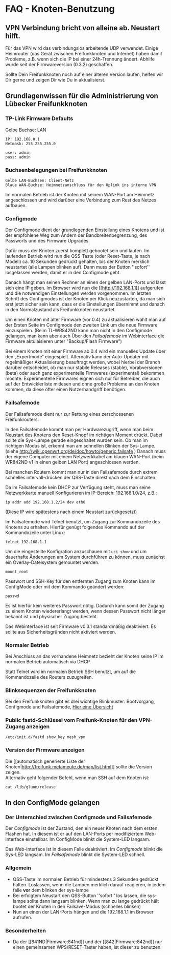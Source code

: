 # FAQ - Knoten-Benutzung


## VPN Verbindung bricht von alleine ab. Neustart hilft.

Für das VPN wird das verbindungslos arbeitende UDP verwendet.
Einige Heimrouter (das Gerät zwischen Freifunkknoten und Internet) haben damit Probleme, z.B. wenn sich die IP bei einer 24h-Trennung ändert.
Abhilfe wurde seit der Firmwareversion (0.3.2) geschaffen.

Sollte Dein Freifunkknoten noch auf einer älteren Version laufen, helfen wir Dir gerne und zeigen Dir wie Du in aktualisierst.

## Grundlagenwissen für die Administrierung von Lübecker Freifunkknoten
### TP-Link Firmware Defaults
Gelbe Buchse: LAN
```
IP: 192.168.0.1
Netmask: 255.255.255.0
```
```
user: admin
pass: admin
```

### Buchsenbelegungen bei Freifunkknoten
```
Gelbe LAN-Buchsen: Client-Netz
Blaue WAN-Buchse: Heimnetzanschluss für den Uplink ins interne VPN
```

Im normalen Betrieb ist der Knoten mit seinem WAN-Port am Heimnetz angeschlossen und wird darüber eine Verbindung zum Rest des Netzes aufbauen.

### Configmode
Der Configmode dient der grundlegenden Einstellung eines Knotens und ist der empfohlene Weg zum Ändern der Bandbreitenbegrenzung, des Passworts und des Firmware Upgrades.

Dafür muss der Knoten zuerst komplett gebootet sein und laufen.
Im laufenden Betrieb wird nun die QSS-Taste (oder Reset-Taste, je nach Modell) ca. 10 Sekunden gedrückt gehalten, bis der Knoten merklich neustartet (alle Lampen blinken auf).
Dann muss der Button ''sofort'' losgelassen werden, damit er in den Configmode geht.

Danach hängt man seinen Rechner an einen der gelben LAN-Ports und lässt sich eine IP geben.
Im Browser wird nun die [[http://192.168.1.1]] aufgerufen und die notwendigen Einstellungen werden vorgenommen.
Im letzten Schritt des Configmodes ist der Knoten per Klick neuzustarten, da man sich erst jetzt sicher sein kann, dass er die Einstellungen übernimmt und danach in den Normalzustand als Freifunkknoten neustartet.

Um einen Knoten mit alter Firmware (vor 0.4) zu aktualisieren wählt man auf der Ersten Seite im Configmode den zweiten Link um die neue Firmware einzuspielen. (Beim TL-WR842ND kann man nicht in den Configmode gelangen, man kann aber auch Über den _Failsafemode_ im Webinterface die Firmware aktulaisieren unter "Backup/Flash Firmware")

Bei einem Knoten mit einer Firmware ab 0.4 wird ein manuelles Update über den „Expertmode“ eingespielt. Alternativ kann der Auto-Updater mit regelmäßiger Aktualisierung beauftragt werden, wobei hierbei der Branch darüber entscheidet, ob man nur stabile Releases (stable), Vorabversionen (beta) oder auch ganz experimentelle Firmwares (experimental) bekommen möchte.
Experimentelle Firmwares eignen sich nur für Betreiber, die auch auf der Entwicklerliste mitlesen und ohne große Probleme an den Knoten kommen, da diese öfter einen Nutzerhandgriff benötigen.

### Failsafemode
Der Failsafemode dient nur zur Rettung eines zerschossenen Freifunkrouters.

In den Failsafemode kommt man per Hardwarezugriff, wenn man beim Neustart des Knotens den Reset-Knopf im richtigen Moment drückt. Dabei sollte die Sys-Lampe gerade eingeschaltet wurden sein. Ob man im richtigen Modus ist, erkennt man am schnellen Blinken der Sys-Lampe. (siehe http://wiki.openwrt.org/de/doc/howto/generic.failsafe )
Danach muss der eigene Computer mit einem Netzwerkkabel am blauen WAN-Port (beim WR842ND v1 in einen gelben LAN Port) angeschlossen werden.

Bei manchen Routern kommt man nur in den Failsafemode durch extrem schnelles intervall-drücken der QSS-Taste direkt nach dem Einschalten.

Da im Failsafemode kein DHCP zur Verfügung steht, muss man seine Netzwerkkarte manuell Konfigurieren im IP-Bereich: 192.168.1.0/24, z.B.:
```
ip addr add 192.168.1.2/24 dev eth0
```
(Diese IP wird spätestens nach einem Neustart zurückgesetzt)

Im Failsafemode wird Telnet benutzt, um Zugang zur Kommandozeile des Knotens zu erhalten.
Hierfür genügt folgendes Kommando auf der Kommandozeile unter Linux:
```
telnet 192.168.1.1
```

Um die eingestellte Konfigration anzuschauen mit `uci show` und um dauerhafte Änderungen am System durchführen zu können, muss zunächst ein Overlay-Dateisystem gemountet werden.
```
mount_root
```

Passwort und SSH-Key für den entfernten Zugang zum Knoten kann im ConfigMode oder mit dem Kommando geändert werden:
```
passwd
```
Es ist hierfür kein weiteres Passwort nötig. Dadurch kann somit der Zugang zu einem Knoten wiedererlangt werden, wenn dessen Passwort nicht länger bekannt ist und physischer Zugang besteht.

Das Webinterface ist seit Firmware v0.3.1 standardmäßig deaktiviert.
Es sollte aus Sicherheitsgründen nicht aktiviert werden.

### Normaler Betrieb
Bei Anschluss an das vorhandene Heimnetz bezieht der Knoten seine IP im normalen Betrieb automatisch via DHCP.

Statt Telnet wird im normalen Betrieb SSH benutzt, um auf die Kommandozeile des Routers zuzugreifen.

### Blinksequenzen der Freifunkknoten

Bei den Freifunkknoten gibt es drei wichtige Blinkmuster: Bootvorgang, Configmode und Failsafemode, [Hier eine Übersicht](http://www.nilsschneider.net/2013/02/10/freifunk-blinken.html)


### Public fastd-Schlüssel vom Freifunk-Knoten für den VPN-Zugang anzeigen
```
/etc/init.d/fastd show_key mesh_vpn
```

### Version der Firmware anzeigen
Die [[automatisch generierte Liste der Knoten|http://freifunk.metameute.de/map/list.html]] sollte die Version zeigen. <br />
Alternativ geht folgender Befehl, wenn man SSH auf dem Knoten ist:
```
cat /lib/gluon/release
```

## In den ConfigMode gelangen

### Der Unterschied zwischen Configmode und Failsafemode
Der _Configmode_ ist der Zustand, den ein neuer Knoten nach dem ersten Flashen hat.
In diesem ist er auf den LAN-Ports per modifiziertem Web-Interface einstellbar.
Im ConfigMode blinkt die System-LED langsam.

Das Web-Interface ist in diesem Falle deaktiviert.
Im _Configmode_ blinkt die Sys-LED langsam.
Im _Failsafemode_ blinkt die System-LED schnell.

### Allgemein
* QSS-Taste im normalen Betrieb für mindestens 3 Sekunden gedrückt halten. Loslassen, wenn die Lampen merklich darauf reagieren, in jedem falle **vor** dem blinken der sys-lampe
* Bei erfolgtem Neustart den QSS-Button ''sofort'' los lassen, die sys-lampe sollte dann langsam blinken. Wenn man zu lange gedrückt hält bootet der Knoten in den Failsave-Modus (schnelles blinken)
* Nun an einen der LAN-Ports hängen und die 192.168.1.1 im Browser aufrufen.

### Besonderheiten
* Da der [[841ND|Firmware:841nd]] und der [[842|Firmware:842nd]] nur einen gemeinsamen WPS/RESET-Taster haben, ist dieser zu benutzen.
